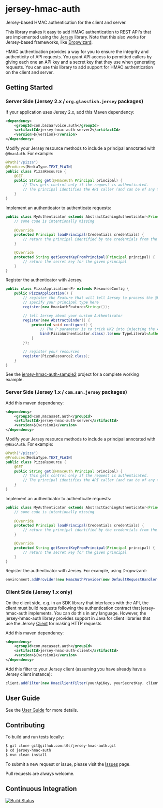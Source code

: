 # jersey-hmac-auth

Jersey-based HMAC authentication for the client and server.

This library makes it easy to add HMAC authentication to REST API's that are implemented using the 
[Jersey](https://jersey.java.net) library. Note that this also works for Jersey-based frameworks, like
[Dropwizard](http://dropwizard.io/). 

HMAC authentication provides a way for you to ensure the integrity and authenticity of API requests. You grant 
API access to permitted callers by giving each one an API key and a secret key that they use when generating requests.
You can use this library to add support for HMAC authentication on the client and server.


## Getting Started

### Server Side (Jersey 2.x / `org.glassfish.jersey` packages)

If your application uses Jersey 2.x, add this Maven dependency:
```xml
<dependency>
    <groupId>com.bazaarvoice.auth</groupId>
    <artifactId>jersey-hmac-auth-server2</artifactId>
    <version>${version}</version>
</dependency>
```

Modify your Jersey resource methods to include a principal annotated with `@HmacAuth`. For example:

```java
@Path("/pizza")
@Produces(MediaType.TEXT_PLAIN)
public class PizzaResource {
    @GET
    public String get(@HmacAuth Principal principal) {
        // This gets control only if the request is authenticated. 
        // The principal identifies the API caller (and can be of any type you want).
    }
}
```

Implement an authenticator to authenticate requests: 

```java
public class MyAuthenticator extends AbstractCachingAuthenticator<Principal> {
    // some code is intentionally missing 
    
    @Override
    protected Principal loadPrincipal(Credentials credentials) {
        // return the principal identified by the credentials from the API request
    } 

    @Override
    protected String getSecretKeyFromPrincipal(Principal principal) {
        // return the secret key for the given principal
    }
}
```

Register the authenticator with Jersey.

```java
public class PizzaApplication<P> extends ResourceConfig {
    public PizzaApplication() {
        // register the Feature that will tell Jersey to process the @HmacAuth annotations
        // specify your principal type here
        register(new HmacAuthFeature<String>());

        // tell Jersey about your custom Authenticator
        register(new AbstractBinder() {
            protected void configure() {
                // The P parameter is to trick HK2 into injecting the Authenticator where it is needed.
                bind(PizzaAuthenticator.class).to(new TypeLiteral<Authenticator<P>>() {});
            }
        });

        // register your resources
        register(PizzaResource2.class);
    }
}
```

See the [jersey-hmac-auth-sample2](sample-jersey2) project for a complete working example.

### Server Side (Jersey 1.x / `com.sun.jersey` packages)

Add this maven dependency:

```xml
<dependency>
    <groupId>com.macasaet.auth</groupId>
    <artifactId>jersey-hmac-auth-server</artifactId>
    <version>${version}</version>
</dependency>
```

Modify your Jersey resource methods to include a principal annotated with `@HmacAuth`. For example:

```java
@Path("/pizza")
@Produces(MediaType.TEXT_PLAIN)
public class PizzaResource {
    @GET
    public String get(@HmacAuth Principal principal) {
        // This gets control only if the request is authenticated. 
        // The principal identifies the API caller (and can be of any type you want).
    }
}
```

Implement an authenticator to authenticate requests: 

```java
public class MyAuthenticator extends AbstractCachingAuthenticator<Principal> {
    // some code is intentionally missing 
    
    @Override
    protected Principal loadPrincipal(Credentials credentials) {
        // return the principal identified by the credentials from the API request
    } 

    @Override
    protected String getSecretKeyFromPrincipal(Principal principal) {
        // return the secret key for the given principal
    }
}
```

Register the authenticator with Jersey. For example, using Dropwizard:

```java
environment.addProvider(new HmacAuthProvider(new DefaultRequestHandler(new MyAuthenticator())));
```

### Client Side (Jersey 1.x only)

On the client side, e.g. in an SDK library that interfaces with the API, the client must build requests following the
authentication contract that jersey-hmac-auth implements. You can do this in any language. However, the jersey-hmac-auth
library provides support in Java for client libraries that use the Jersey 
[Client](https://jersey.java.net/nonav/apidocs/1.17/jersey/com/sun/jersey/api/client/Client.html) for making HTTP requests.

Add this maven dependency:

```xml
<dependency>
    <groupId>com.macasaet.auth</groupId>
    <artifactId>jersey-hmac-auth-client</artifactId>
    <version>${version}</version>
</dependency>
``` 

Add this filter to your Jersey client (assuming you have already have a Jersey client instance):

```java
client.addFilter(new HmacClientFilter(yourApiKey, yourSecretKey, client.getMessageBodyWorkers()));
```


## User Guide

See the [User Guide](https://github.com/bazaarvoice/jersey-hmac-auth/wiki) for more details.


## Contributing

To build and run tests locally:

```sh
$ git clone git@github.com:l0s/jersey-hmac-auth.git
$ cd jersey-hmac-auth
$ mvn clean install
```

To submit a new request or issue, please visit the [Issues](https://github.com/bazaarvoice/jersey-hmac-auth/issues) page.

Pull requests are always welcome.

## Continuous Integration

[![Build Status](https://travis-ci.org/l0s/jersey-hmac-auth.png?branch=master)](https://travis-ci.org/l0s/jersey-hmac-auth)

